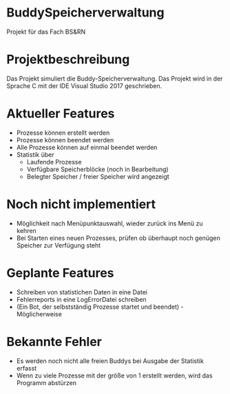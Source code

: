 # BuddySpeicherverwaltung
Projekt für das Fach BS&amp;RN

# Projektbeschreibung
Das Projekt simuliert die Buddy-Speicherverwaltung. Das Projekt wird in der Sprache C mit der IDE Visual Studio 2017 geschrieben.

# Aktueller Features
- Prozesse können erstellt werden
- Prozesse können beendet werden
- Alle Prozesse können auf einmal beendet werden
- Statistik über
  + Laufende Prozesse
  + Verfügbare Speicherblöcke (noch in Bearbeitung)
  + Belegter Speicher / freier Speicher wird angezeigt

# Noch nicht implementiert
 - Möglichkeit nach Menüpunktauswahl, wieder zurück ins Menü zu kehren
 - Bei Starten eines neuen Prozesses, prüfen ob überhaupt noch genügen Speicher zur Verfügung steht

# Geplante Features
 - Schreiben von statistichen Daten in eine Datei
 - Fehlerreports in eine LogErrorDatei schreiben
 - (Ein Bot, der selbstständig Prozesse startet und beendet) - Möglicherweise

# Bekannte Fehler
 - Es werden noch nicht alle freien Buddys bei Ausgabe der Statistik erfasst
 - Wenn zu viele Prozesse mit der größe von 1 erstellt werden, wird das Programm abstürzen
